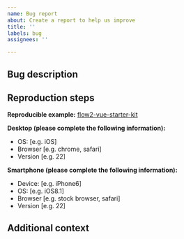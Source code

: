 ```yaml
---
name: Bug report
about: Create a report to help us improve
title: ''
labels: bug
assignees: ''

---
```


## Bug description

<!--
    A clear and concise description of what the bug is.
    Ideally you should provide a working Stackblitz example
-->

## Reproduction steps

<!--
    If you want the bug to be fixed faster provide a working stackblitz example
    or
    Provide the steps to reproduce and expected behavior.
    If applicable, add screenshots to help explain your problem.
 -->

**Reproducible example:** [flow2-vue-starter-kit](https://stackblitz.com/edit/vitejs-vite-npjkab?file=src%2FApp.vue)

**Desktop (please complete the following information):**

- OS: [e.g. iOS]
- Browser [e.g. chrome, safari]
- Version [e.g. 22]

**Smartphone (please complete the following information):**

- Device: [e.g. iPhone6]
- OS: [e.g. iOS8.1]
- Browser [e.g. stock browser, safari]
- Version [e.g. 22]

## Additional context

<!-- Add any other context about the problem here. -->
